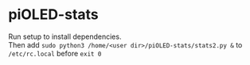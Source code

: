 # piOLED-stats

Run setup to install dependencies.<br>
Then add `sudo python3 /home/<user dir>/piOLED-stats/stats2.py &` to `/etc/rc.local` before `exit 0`
